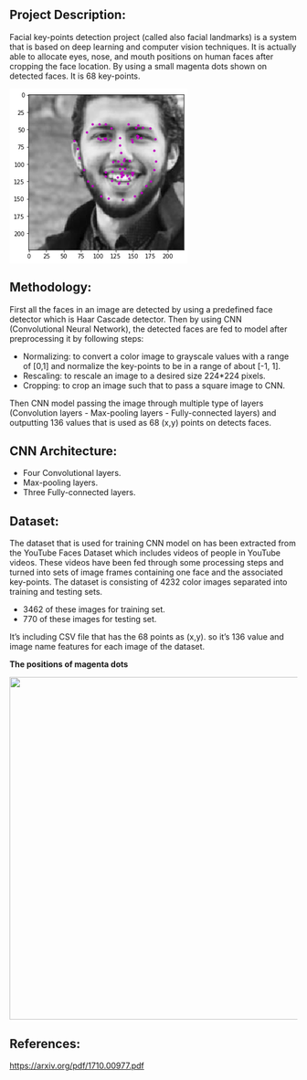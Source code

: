 ## Project Description:
Facial key-points detection project (called also facial landmarks) is a system that is based on deep learning and computer vision techniques. It is actually able to allocate eyes, nose, and mouth positions on human faces after cropping the face location. By using a small magenta dots shown on detected faces. It is 68 key-points.




 <img align="center"  src="https://github.com/anasbadawy/Facial-Keypoint-Detection/blob/master/test.png">




## Methodology:

First all the faces in an image are detected by using a predefined face detector which is Haar Cascade detector. Then by using CNN (Convolutional Neural Network), the detected faces are fed to model after preprocessing it by following steps:

- Normalizing: to convert a color image to grayscale values with a range of [0,1] and normalize the key-points to be in a range of about [-1, 1].
- Rescaling: to rescale an image to a desired size 224*224 pixels.
- Cropping: to crop an image such that to pass a square image to CNN.

Then CNN model passing the image through multiple type of layers (Convolution layers - Max-pooling layers - Fully-connected layers) and outputting 136 values that is used as 68 (x,y) points on detects faces.



## CNN Architecture:
- Four Convolutional layers.
- Max-pooling layers.
- Three Fully-connected layers.


## Dataset:

The dataset that is used for training CNN model on has been extracted from the YouTube Faces Dataset which includes videos of people in YouTube videos. These videos have been fed through some processing steps and turned into sets of image frames containing one face and the associated key-points. The dataset is consisting of 4232 color images separated into training and testing sets.

- 3462 of these images for training set. 
- 770 of these images for testing set.

It’s including CSV file that has the 68 points as (x,y). so it’s 136 value and image name features for each image of the dataset.




**The positions of magenta dots**



 <img align="center" width="600" height="600" src="https://github.com/anasbadawy/Facial-Keypoint-Detection/blob/master/key-points.png">








## References:
https://arxiv.org/pdf/1710.00977.pdf
